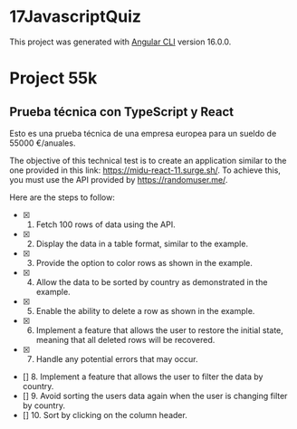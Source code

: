 # 17JavascriptQuiz

This project was generated with [Angular CLI](https://github.com/angular/angular-cli) version 16.0.0.

# Project 55k

## Prueba técnica con TypeScript y React

Esto es una prueba técnica de una empresa europea para un sueldo de 55000 €/anuales.

The objective of this technical test is to create an application similar to the one provided in this link: https://midu-react-11.surge.sh/. To achieve this, you must use the API provided by https://randomuser.me/.

Here are the steps to follow:

- [x] 1. Fetch 100 rows of data using the API.
- [x] 2. Display the data in a table format, similar to the example.
- [x] 3. Provide the option to color rows as shown in the example.
- [x] 4. Allow the data to be sorted by country as demonstrated in the example.
- [x] 5. Enable the ability to delete a row as shown in the example.
- [x] 6. Implement a feature that allows the user to restore the initial state, meaning that all deleted rows will be recovered.
- [x] 7. Handle any potential errors that may occur.
- [] 8. Implement a feature that allows the user to filter the data by country.
- [] 9. Avoid sorting the users data again when the user is changing filter by country.
- [] 10. Sort by clicking on the column header.
